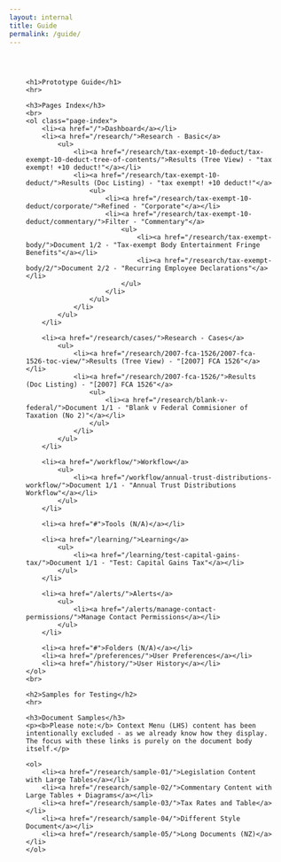 ```yaml
---
layout: internal
title: Guide
permalink: /guide/
---
```


<style>
    ul, ol {
        margin-bottom: 15px;
    }

    ul {
        list-style: none;
    }

    ol > li {
        margin-bottom: 15px;
    }

    .lv-content-block {
        padding: 30px;
    }

    .page-index > li > a {
        font-weight: bold;
    }
</style>

<div class="lv-content-block">

    <h1>Prototype Guide</h1>
    <hr>

    <h3>Pages Index</h3>
    <br>
    <ol class="page-index">
        <li><a href="/">Dashboard</a></li>
        <li><a href="/research/">Research - Basic</a>
            <ul>
                <li><a href="/research/tax-exempt-10-deduct/tax-exempt-10-deduct-tree-of-contents/">Results (Tree View) - "tax exempt! +10 deduct!"</a></li>
                <li><a href="/research/tax-exempt-10-deduct/">Results (Doc Listing) - "tax exempt! +10 deduct!"</a>
                    <ul>
                        <li><a href="/research/tax-exempt-10-deduct/corporate/">Refined - "Corporate"</a></li>
                        <li><a href="/research/tax-exempt-10-deduct/commentary/">Filter - "Commentary"</a>
                            <ul>
                                <li><a href="/research/tax-exempt-body/">Document 1/2 - "Tax-exempt Body Entertainment Fringe Benefits"</a></li>
                                <li><a href="/research/tax-exempt-body/2/">Document 2/2 - "Recurring Employee Declarations"</a></li>
                            </ul>
                        </li>
                    </ul>
                </li>
            </ul>
        </li>

        <li><a href="/research/cases/">Research - Cases</a>
            <ul>
                <li><a href="/research/2007-fca-1526/2007-fca-1526-toc-view/">Results (Tree View) - "[2007] FCA 1526"</a></li>
                <li><a href="/research/2007-fca-1526/">Results (Doc Listing) - "[2007] FCA 1526"</a>
                    <ul>
                        <li><a href="/research/blank-v-federal/">Document 1/1 - "Blank v Federal Commisioner of Taxation (No 2)"</a></li>
                    </ul>
                </li>
            </ul>
        </li>

        <li><a href="/workflow/">Workflow</a>
            <ul>
                <li><a href="/workflow/annual-trust-distributions-workflow/">Document 1/1 - "Annual Trust Distributions Workflow"</a></li>
            </ul>
        </li>

        <li><a href="#">Tools (N/A)</a></li>

        <li><a href="/learning/">Learning</a>
            <ul>
                <li><a href="/learning/test-capital-gains-tax/">Document 1/1 - "Test: Capital Gains Tax"</a></li>
            </ul>
        </li>

        <li><a href="/alerts/">Alerts</a>
            <ul>
                <li><a href="/alerts/manage-contact-permissions/">Manage Contact Permissions</a></li>
            </ul>
        </li>

        <li><a href="#">Folders (N/A)</a></li>
        <li><a href="/preferences/">User Preferences</a></li>
        <li><a href="/history/">User History</a></li>
    </ol>
    <br>

    <h2>Samples for Testing</h2>
    <hr>

    <h3>Document Samples</h3>
    <p><b>Please note:</b> Context Menu (LHS) content has been intentionally excluded - as we already know how they display. The focus with these links is purely on the document body itself.</p>

    <ol>
        <li><a href="/research/sample-01/">Legislation Content with Large Tables</a></li>
        <li><a href="/research/sample-02/">Commentary Content with Large Tables + Diagrams</a></li>
        <li><a href="/research/sample-03/">Tax Rates and Table</a></li>
        <li><a href="/research/sample-04/">Different Style Document</a></li>
        <li><a href="/research/sample-05/">Long Documents (NZ)</a></li>
    </ol>

</div>

